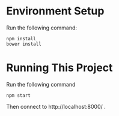 Environment Setup
=================

Run the following command:

	npm install
	bower install

Running This Project
====================

Run the following command

	npm start

Then connect to http://localhost:8000/ .
